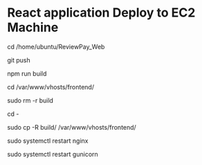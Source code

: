 # React application Deploy to EC2 Machine
cd /home/ubuntu/ReviewPay_Web

git push

npm run build

cd /var/www/vhosts/frontend/

sudo rm -r build

cd -

sudo cp -R build/ /var/www/vhosts/frontend/

sudo systemctl restart nginx

sudo systemctl restart gunicorn